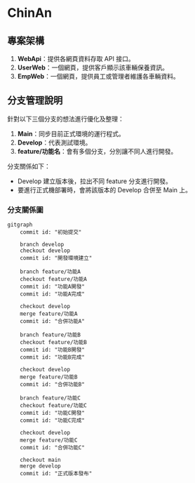 # ChinAn
  
## 專案架構

1. **WebApi**：提供各網頁資料存取 API 接口。
2. **UserWeb**：一個網頁，提供客戶顯示該車輛保養資訊。
3. **EmpWeb**：一個網頁，提供員工或管理者維護各車輛資料。


## 分支管理說明

針對以下三個分支的想法進行優化及整理：

1. **Main**：同步目前正式環境的運行程式。
2. **Develop**：代表測試環境。
3. **feature/功能名**：會有多個分支，分別讓不同人進行開發。


分支關係如下：
- Develop 建立版本後，拉出不同 feature 分支進行開發。
- 要進行正式機部署時，會將該版本的 Develop 合併至 Main 上。

### 分支關係圖

```mermaid
gitgraph
    commit id: "初始提交"
    
    branch develop
    checkout develop
    commit id: "開發環境建立"
    
    branch feature/功能A
    checkout feature/功能A
    commit id: "功能A開發"
    commit id: "功能A完成"
    
    checkout develop
    merge feature/功能A
    commit id: "合併功能A"
    
    branch feature/功能B
    checkout feature/功能B
    commit id: "功能B開發"
    commit id: "功能B完成"
    
    checkout develop
    merge feature/功能B
    commit id: "合併功能B"
    
    branch feature/功能C
    checkout feature/功能C
    commit id: "功能C開發"
    commit id: "功能C完成"
    
    checkout develop
    merge feature/功能C
    commit id: "合併功能C"
    
    checkout main
    merge develop
    commit id: "正式版本發布"
```
